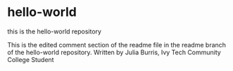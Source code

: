 # hello-world
this is the hello-world repository

This is the edited comment section of the readme file in the readme branch of the hello-world repository.
Written by Julia Burris, Ivy Tech Community College Student
